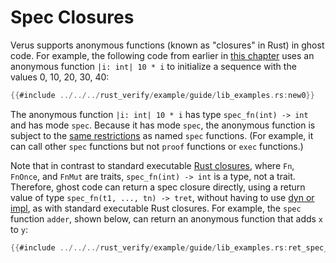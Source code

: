 # Spec Closures

Verus supports anonymous functions (known as "closures" in Rust) in ghost code.
For example, the following code from earlier in [this chapter](spec_lib.md)
uses an anonymous function `|i: int| 10 * i`
to initialize a sequence with the values 0, 10, 20, 30, 40:

```rust
{{#include ../../../rust_verify/example/guide/lib_examples.rs:new0}}
```

The anonymous function `|i: int| 10 * i` has type `spec_fn(int) -> int`
and has mode `spec`.
Because it has mode `spec`,
the anonymous function is subject to the [same restrictions](modes.md) as named `spec` functions.
(For example, it can call other `spec` functions but not `proof` functions or `exec` functions.)

Note that in contrast to standard executable
[Rust closures](https://doc.rust-lang.org/book/ch13-01-closures.html),
where `Fn`, `FnOnce`, and `FnMut` are traits,
`spec_fn(int) -> int` is a type, not a trait.
Therefore, ghost code can return a spec closure directly,
using a return value of type `spec_fn(t1, ..., tn) -> tret`,
without having to use 
[dyn or impl](https://doc.rust-lang.org/book/ch19-05-advanced-functions-and-closures.html#returning-closures),
as with standard executable Rust closures.
For example, the `spec` function `adder`, shown below,
can return an anonymous function that adds `x` to `y`:

```rust
{{#include ../../../rust_verify/example/guide/lib_examples.rs:ret_spec_fn}}
```
